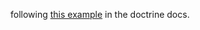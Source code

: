 following [this example](http://docs.doctrine-project.org/projects/doctrine-orm/en/latest/tutorials/getting-started.html) in the doctrine docs.
